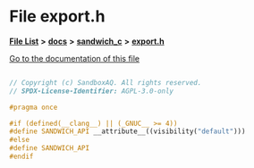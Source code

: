 

# File export.h

[**File List**](files.md) **>** [**docs**](dir_49e56c817e5e54854c35e136979f97ca.md) **>** [**sandwich\_c**](dir_f6ef5a90171f1138cc160f006fc74f9c.md) **>** [**export.h**](export_8h.md)

[Go to the documentation of this file](export_8h.md)

```C++

// Copyright (c) SandboxAQ. All rights reserved.
// SPDX-License-Identifier: AGPL-3.0-only

#pragma once

#if (defined(__clang__) || (_GNUC__ >= 4))
#define SANDWICH_API __attribute__((visibility("default")))
#else
#define SANDWICH_API
#endif

```

